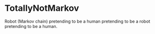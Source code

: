 # TotallyNotMarkov
Robot (Markov chain) pretending to be a human pretending to be a robot pretending to be a human.
